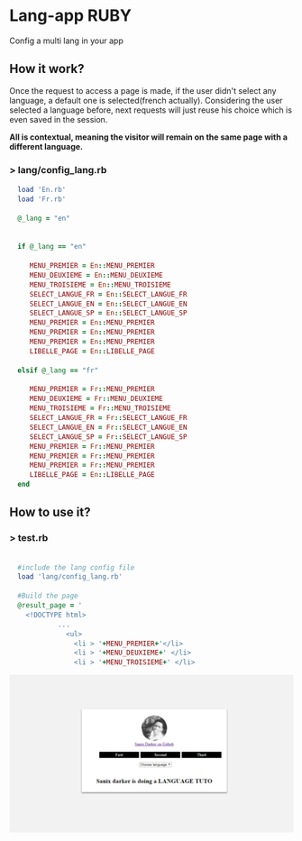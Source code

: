 # Lang-app **RUBY**
Config a multi lang in your app

## How it work?
Once the request to access a page is made, if the user didn't select any language, a default one is selected(french actually). Considering the user selected a language before, next requests will just reuse his choice which is even saved in the session.

**All is contextual, meaning the visitor will remain on the same page with a different language.**
### > lang/config_lang.rb
```ruby
  load 'En.rb'
  load 'Fr.rb'

  @_lang = "en"


  if @_lang == "en"

     MENU_PREMIER = En::MENU_PREMIER
     MENU_DEUXIEME = En::MENU_DEUXIEME
     MENU_TROISIEME = En::MENU_TROISIEME
     SELECT_LANGUE_FR = En::SELECT_LANGUE_FR
     SELECT_LANGUE_EN = En::SELECT_LANGUE_EN
     SELECT_LANGUE_SP = En::SELECT_LANGUE_SP
     MENU_PREMIER = En::MENU_PREMIER
     MENU_PREMIER = En::MENU_PREMIER
     MENU_PREMIER = En::MENU_PREMIER
     LIBELLE_PAGE = En::LIBELLE_PAGE

  elsif @_lang == "fr"

     MENU_PREMIER = Fr::MENU_PREMIER
     MENU_DEUXIEME = Fr::MENU_DEUXIEME
     MENU_TROISIEME = Fr::MENU_TROISIEME
     SELECT_LANGUE_FR = Fr::SELECT_LANGUE_FR
     SELECT_LANGUE_EN = Fr::SELECT_LANGUE_EN
     SELECT_LANGUE_SP = Fr::SELECT_LANGUE_SP
     MENU_PREMIER = Fr::MENU_PREMIER
     MENU_PREMIER = Fr::MENU_PREMIER
     MENU_PREMIER = Fr::MENU_PREMIER
     LIBELLE_PAGE = En::LIBELLE_PAGE
  end

```
## How to use it?

### > test.rb
```ruby

  #include the lang config file
  load 'lang/config_lang.rb' 

  #Build the page
  @result_page = '
    <!DOCTYPE html>
            ...
              <ul>
                <li > '+MENU_PREMIER+'</li>
                <li > '+MENU_DEUXIEME+' </li>
                <li > '+MENU_TROISIEME+' </li>

```

<img src="img/capture.png" >
